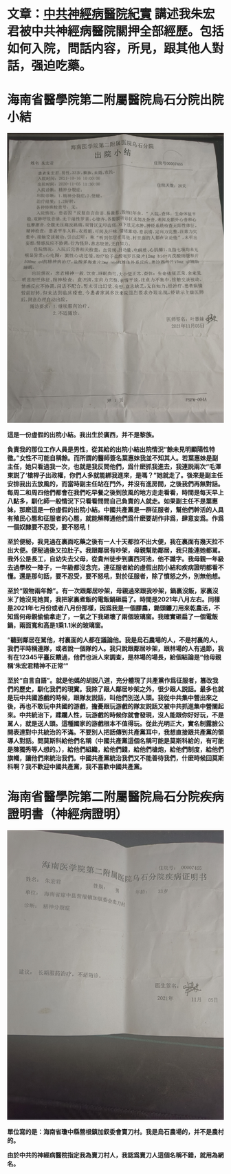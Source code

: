 
# 文章：[中共神經病醫院紀實](https://github.com/maidaoren/obj/blob/main/HainanMedicalUniversity%E2%85%A1.md) 講述我朱宏君被中共神經病醫院關押全部經歷。包括如何入院，問話内容，所見，跟其他人對話，强迫吃藥。

# 海南省醫學院第二附屬醫院烏石分院出院小結 
<img src="https://github.com/maidaoren/obj/blob/main/%E7%9C%9F%E5%AF%A6%E8%AC%9B%E8%BF%B0%E4%B8%AD%E5%85%B1%E7%A5%9E%E7%B6%93%E7%97%85%E9%86%AB%E9%99%A2%E7%84%A1%E7%B7%A3%E7%84%A1%E6%95%85%E9%97%9C%E6%8A%BC%E6%9C%B1%E5%AE%8F%E5%90%9B/%E4%B8%AD%E8%8F%AF%E4%BA%BA%E6%B0%91%E5%85%B1%E5%92%8C%E5%9C%8B%E7%A5%9E%E7%B6%93%E7%97%85%E9%86%AB%E9%99%A2%E7%B5%A6%E7%9A%84%E8%99%9B%E5%81%87%E5%87%BA%E9%99%A2%E5%B0%8F%E7%B5%90.jpg" width="999" alt="假的出院小結"/>


**這是一份虛假的出院小結。我出生於廣西，并不是黎族。**

**負責我的那位工作人員是男性，從其給的出院小結出院情況“餘未見明顯陽性特徵。”女性不可能自稱餘。而所謂的醫師簽名葉惠妹我並不知其人。若葉惠妹是副主任，她只看過我一次，也就是我反問他們，爲什麽抓我進去，我連説兩次“毛澤東説了‘槍桿子出政權，你們人多就能綁我進來，是嗎？”她就走了。後來是副主任安排我出去放風的，而當時副主任站在門外，并沒有進房間，之後我們再無對話。每周二和周四他們都會在我們吃早餐之後到放風的地方走走看看，時間是每天早上八點多，馴化師一般情況下只看看問問自己負責的人就走。如果副主任不是葉惠妹，那麽這是一份虛假的出院小結。中國共產黨是一群征服者，幫他們幹活的人具有殖民心態和征服者的心態，就能解釋通他們爲什麽要胡作非爲，肆意妄爲。作爲一個奴隸要不忍受，要不怒吼！**

**至於便秘，我見過在裏面吃藥之後有一人十天都拉不出大便，我在裏面有幾天拉不出大便。便秘過後又拉肚子。我跟鄰居有吵架，母親幫助鄰居，我只能連她都駡。我外公是長工，自幼失去父母，從貴州徒步到廣西河池，他不識字。我母親一年級去過學校一陣子，一年級都沒念完，連征服者給的虛假出院小結和疾病證明都看不懂。還是那句話，要不忍受，要不怒吼，對於征服者，除了憤怒之外，別無他想。**

**至於“毀物兩年餘”。有一次跟鄰居吵架，母親過來跟我吵架，鍋裏沒飯，家裏沒米了她沒見她買，我把家裏煮飯的電飯鍋砸扁了。時間是2021年八月左右。同樣是2021年七月份或者八月份那樣，因爲我是一個膠農，鋤頭鐮刀用來乾農活，不知爲何母親偷偷拿走了，一氣之下我砸壞了兩個玻璃窗。我確實砸扁了一個電飯鍋，兩面寬和高是1乘1.1米的玻璃窗。**

**“聽到鄰居在駡他，村裏面的人都在議論他。我是烏石農場的人，不是村裏的人，我們平時稱連隊，或者說一個隊的人。我只說跟鄰居吵架，跟林場的人有過節，我有在12345平臺反饋過，他們也派人來調查，是林場的場長，給個結論是“他母親稱‘朱宏君精神不正常’”**

**至於“自言自語”。就是他媽的胡説八道，充分體現了共產黨作爲征服者，篡改我們的歷史，馴化我們的現實。我除了跟人鄰居吵架之外，很少跟人説話。最多也就是玩中共國游戲的時候，跟隊友説話，叫他們別送人頭。我從中共集中營出來之後，再也不敢玩中共國的游戲，擔憂跟玩游戲的隊友説話又被中共抓進集中營關起來。中共統治下，蹂躪人性，玩游戲的時候你就會發現，沒人能跟你好好玩，不是駡人，就是送人頭。這種國家的游戲根本不值得玩。從此光明正大，實名制露臉公開表達對中共統治的不滿。不要別人把話傳到共產黨耳中，我想直接跟共產黨的領導人對話。問莫斯科給他們名稱（中國共產黨這個名稱可能是莫斯科給的，有可能是陳獨秀等人想的。），給他們組織，給他們錢，給他們槍炮，給他們制度，給他們旗幟，讓他們來統治我們。中國共產黨統治我們又不能善待我們，什麽時候回莫斯科啊？我不歡迎中國共產黨，我不喜歡中國共產黨。**


# 海南省醫學院第二附屬醫院烏石分院疾病證明書（神經病證明）

<img src="https://github.com/maidaoren/obj/blob/main/%E7%9C%9F%E5%AF%A6%E8%AC%9B%E8%BF%B0%E4%B8%AD%E5%85%B1%E7%A5%9E%E7%B6%93%E7%97%85%E9%86%AB%E9%99%A2%E7%84%A1%E7%B7%A3%E7%84%A1%E6%95%85%E9%97%9C%E6%8A%BC%E6%9C%B1%E5%AE%8F%E5%90%9B/%E4%B8%AD%E5%85%B1%E7%A5%9E%E7%B6%93%E7%97%85%E9%86%AB%E9%99%A2%E7%B5%A6%E7%9A%84%E8%99%9B%E5%81%87%E7%96%BE%E7%97%85%E8%AD%89%E6%98%8E%E6%9B%B8.jpg" width="999" alt="假的神經病證明"/>


**單位寫的是：海南省瓊中縣營根鎮加釵委會賣刀村。我是烏石農場的，并不是農村的。**

**由於中共的神經病醫院指定我為賣刀村人，我認爲賣刀人這個名稱不錯，就用為網名。**



